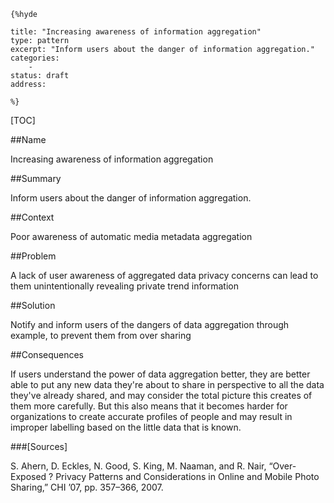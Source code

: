     {%hyde

    title: "Increasing awareness of information aggregation"
    type: pattern
    excerpt: "Inform users about the danger of information aggregation."
    categories:
        - 
    status: draft
    address:

    %}

[TOC]


##Name
<!--Primary name the pattern is known by.-->

Increasing awareness of information aggregation

<!--###[Also Known As]-->
<!-- All other names the pattern is known by.-->



##Summary
<!-- One short paragraph summarising the pattern.-->

Inform users about the danger of information aggregation.

##Context
<!-- The situations in which the pattern may apply.-->

Poor awareness of automatic media metadata aggregation

##Problem
<!-- The problem a pattern addresses, including a list of forces describing why a problem might be difficult to solve.-->

A lack of user awareness of aggregated data privacy concerns can lead to them unintentionally revealing private trend information

##Solution
<!-- A concise description of how the pattern addresses the problem.-->

Notify and inform users of the dangers of data aggregation through example, to prevent them from over sharing

<!--###[Structure]-->
<!--A detailed specification of the structural aspects of the pattern. A class diagram if applicable.-->



<!--###[Implementation]-->
<!--Guidelines for implementing the pattern; code fragments; suggested PETS; policy fragments.-->



##Consequences
<!--The advantages (benefits) and disadvantages (liabilities) of applying the pattern.-->

If users understand the power of data aggregation better, they are better able to put any new data they're about to share in perspective to all the data they've already shared, and may consider the total picture this creates of them more carefully. But this also means that it becomes harder for organizations to create accurate profiles of people and may result in improper labelling based on the little data that is known.

<!--###[Constraints]-->
<!-- limitations as a consequence of applying the pattern.-->



<!--##Examples-->
<!--Motivational example to see how the pattern is applied.-->



<!--###[Known Uses]-->
<!-- Pointers to various applications of the pattern.-->



<!--##See Also-->
<!-- Any pointers to relevant information, not contained in the subfields below.-->



<!--###[Related Patterns]-->
<!-- Supporting and conflicting patterns-->



###[Sources]
<!-- References to the original source of the pattern.-->

S. Ahern, D. Eckles, N. Good, S. King, M. Naaman, and R. Nair, “Over-Exposed ? Privacy Patterns and Considerations in Online and Mobile Photo Sharing,” CHI ’07, pp. 357–366, 2007.

<!--##General Comments-->
<!-- Separate discussion on the pattern.-->



<!--##Categories-->
<!-- Placeholder for future agreed upon categories as per collaboration's evaluation.-->

<!--##Tags-->
<!-- User definable descriptors for additional correlation.-->





